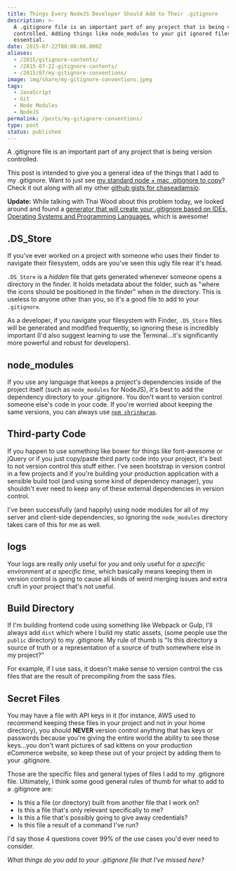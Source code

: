 ```yaml
---
title: Things Every NodeJS Developer Should Add to Their .gitignore
description: >-
  A .gitignore file is an important part of any project that is being version
  controlled. Adding things like node_modules to your git ignored files is
  essential.
date: 2015-07-22T00:00:00.000Z
aliases:
  - /2015/gitignore-contents/
  - /2015-07-22-gitignore-contents/
  - /2015/07/my-gitignore-conventions/
image: img/share/my-gitignore-conventions.jpeg
tags:
  - JavaScript
  - Git
  - Node Modules
  - NodeJS
permalink: /posts/my-gitignore-conventions/
type: post
status: published
---
```




A .gitignore file is an important part of any project that is being version controlled.

This post is intended to give you a general idea of the things that I add to my .gitignore. Want to just see [my standard node + mac .gitignore to copy](https://gist.github.com/chaseadamsio/88d5deae496317fb4546)? Check it out along with all my other [github gists for chaseadamsio](https://gist.github.com/chaseadamsio).

**Update:** While talking with Thai Wood about this problem today, we looked around and found a [generator that will create your .gitignore based on IDEs, Operating Systems and Programming Languages](https://gitignore.io/), which is awesome!

## .DS_Store

If you've ever worked on a project with someone who uses their finder to navigate their filesystem, odds are you've seen this ugly file rear it's head.

`.DS_Store` is a _hidden_ file that gets generated whenever someone opens a directory in the finder. It holds metadata about the folder, such as "where the icons should be positioned in the finder" when in the directory. This is useless to anyone other than you, so it's a good file to add to your `.gitignore`.

As a developer, if you navigate your filesystem with Finder, `.DS_Store` files will be generated and modified frequently, so ignoring these is incredibly important (I'd also suggest learning to use the Terminal...it's significantly more powerful and robust for developers).

## node_modules

If you use any language that keeps a project's dependencies inside of the project itself (such as `node_modules` for NodeJS), it's best to add the dependency directory to your .gitignore. You don't want to version control someone else's code in your code. If you're worried about keeping the same versions, you can always use [`npm shrinkwrap`](https://docs.npmjs.com/cli/shrinkwrap).

## Third-party Code

If you happen to use something like bower for things like font-awesome or jQuery or if you just copy/paste third party code into your project, it's best to not version control this stuff either. I've seen bootstrap in version control in a few projects and if you're building your production application with a sensible build tool (and using some kind of dependency manager), you shouldn't ever need to keep any of these external dependencies in version control.

I've been successfully (and happily) using node modules for all of my server and client-side dependencies, so ignoring the `node_modules` directory takes care of this for me as well.

## logs

Your logs are really only useful for _you_ and only useful for _a specific environment_ at _a specific time_, which basically means keeping them in version control is going to cause all kinds of weird merging issues and extra cruft in your project that's not useful.

## Build Directory

If I'm building frontend code using something like Webpack or Gulp, I'll always add `dist` which where I build my static assets, (some people use the `public` directory) to my .gitignore. My rule of thumb is "Is this directory a source of truth or a representation of a source of truth somewhere else in my project?"

For example, if I use sass, it doesn't make sense to version control the css files that are the result of precompiling from the sass files.

## Secret Files

You may have a file with API keys in it (for instance, AWS used to recommend keeping these files in your project and not in your home directory), you should **NEVER** version control anything that has keys or passwords because you're giving the entire world the ability to see those keys...you don't want pictures of sad kittens on your production eCommerce website, so keep these out of your project by adding them to your .gitignore.

Those are the specific files and general types of files I add to my .gitignore file. Ultimately, I think some good general rules of thumb for what to add to a .gitignore are:

- Is this a file (or directory) built from another file that I work on?
- Is this a file that's only relevant specifically to me?
- Is this a file that's possibly going to give away credentials?
- Is this file a result of a command I've run?

I'd say those 4 questions cover 99% of the use cases you'd ever need to consider.

_What things do you add to your .gitignore file that I've missed here?_
